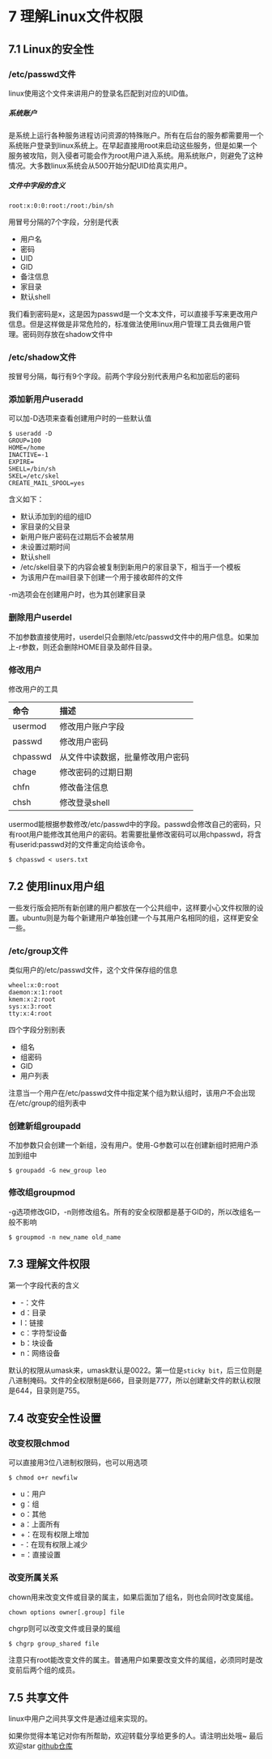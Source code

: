 # 7 理解Linux文件权限

## 7.1 Linux的安全性

### /etc/passwd文件

linux使用这个文件来讲用户的登录名匹配到对应的UID值。

##### 系统账户
是系统上运行各种服务进程访问资源的特殊账户。所有在后台的服务都需要用一个系统账户登录到linux系统上。在早起直接用root来启动这些服务，但是如果一个服务被攻陷，则入侵者可能会作为root用户进入系统。用系统账户，则避免了这种情况。大多数linux系统会从500开始分配UID给真实用户。

##### 文件中字段的含义

```
root:x:0:0:root:/root:/bin/sh
```

用冒号分隔的7个字段，分别是代表

- 用户名
- 密码
- UID
- GID
- 备注信息
- 家目录
- 默认shell

我们看到密码是x，这是因为passwd是一个文本文件，可以直接手写来更改用户信息。但是这样做是非常危险的，标准做法使用linux用户管理工具去做用户管理。密码则存放在shadow文件中

### /etc/shadow文件

按冒号分隔，每行有9个字段。前两个字段分别代表用户名和加密后的密码

### 添加新用户useradd

可以加-D选项来查看创建用户时的一些默认值

```
$ useradd -D
GROUP=100
HOME=/home
INACTIVE=-1
EXPIRE=
SHELL=/bin/sh
SKEL=/etc/skel
CREATE_MAIL_SPOOL=yes
```

含义如下：

- 默认添加到的组的组ID
- 家目录的父目录
- 新用户账户密码在过期后不会被禁用
- 未设置过期时间
- 默认shell
- /etc/skel目录下的内容会被复制到新用户的家目录下，相当于一个模板
- 为该用户在mail目录下创建一个用于接收邮件的文件

-m选项会在创建用户时，也为其创建家目录

### 删除用户userdel

不加参数直接使用时，userdel只会删除/etc/passwd文件中的用户信息。如果加上-r参数，则还会删除HOME目录及邮件目录。

### 修改用户

修改用户的工具

| 命令       | 描述               |
| :------- | :--------------- |
| usermod  | 修改用户账户字段         |
| passwd   | 修改用户密码           |
| chpasswd | 从文件中读数据，批量修改用户密码 |
| chage    | 修改密码的过期日期        |
| chfn     | 修改备注信息           |
| chsh     | 修改登录shell        |

usermod能根据参数修改/etc/passwd中的字段。passwd会修改自己的密码，只有root用户能修改其他用户的密码。若需要批量修改密码可以用chpasswd，将含有userid:passwd对的文件重定向给该命令。

```
$ chpasswd < users.txt
```

## 7.2 使用linux用户组

一些发行版会把所有新创建的用户都放在一个公共组中，这样要小心文件权限的设置。ubuntu则是为每个新建用户单独创建一个与其用户名相同的组，这样更安全一些。

### /etc/group文件

类似用户的/etc/passwd文件，这个文件保存组的信息

```
wheel:x:0:root
daemon:x:1:root
kmem:x:2:root
sys:x:3:root
tty:x:4:root
```

四个字段分别别表

- 组名
- 组密码
- GID
- 用户列表

注意当一个用户在/etc/passwd文件中指定某个组为默认组时，该用户不会出现在/etc/group的组列表中

### 创建新组groupadd

不加参数只会创建一个新组，没有用户。使用-G参数可以在创建新组时把用户添加到组中

```
$ groupadd -G new_group leo
```

### 修改组groupmod

-g选项修改GID，-n则修改组名。所有的安全权限都是基于GID的，所以改组名一般不影响

```
$ groupmod -n new_name old_name
```

## 7.3 理解文件权限

第一个字段代表的含义

- -：文件
- d：目录
- l：链接
- c：字符型设备
- b：块设备
- n：网络设备

默认的权限从umask来，umask默认是0022。第一位是`sticky bit`，后三位则是八进制掩码。文件的全权限制是666，目录则是777，所以创建新文件的默认权限是644，目录则是755。

## 7.4 改变安全性设置

### 改变权限chmod

可以直接用3位八进制权限码，也可以用选项

```
$ chmod o+r newfilw
```

- u：用户
- g：组
- o：其他
- a：上面所有
- +：在现有权限上增加
- -：在现有权限上减少
- =：直接设置

### 改变所属关系

chown用来改变文件或目录的属主，如果后面加了组名，则也会同时改变属组。

```
chown options owner[.group] file
```

chgrp则可以改变文件或目录的属组

```
$ chgrp group_shared file
```

注意只有root能改变文件的属主。普通用户如果要改变文件的属组，必须同时是改变前后两个组的成员。

## 7.5 共享文件

linux中用户之间共享文件是通过组来实现的。


如果你觉得本笔记对你有所帮助，欢迎转载分享给更多的人。请注明出处哦~
最后欢迎star [github仓库](https://github.com/LeoSirius/notes)
